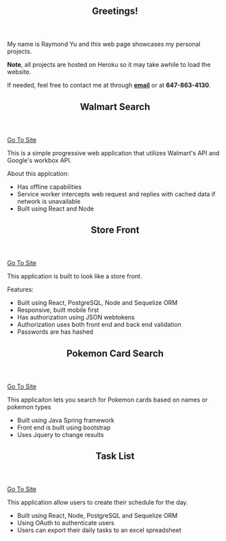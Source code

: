 <section>
  <header>
    <h1>Greetings!</h1>   
  </header>
  <p>My name is Raymond Yu and this web page showcases my personal projects.</p>
  <p><b>Note</b>, all projects are hosted on Heroku so it may take awhile to load the website.</p>
  <p>If needed, feel free to contact me at through <a href="mailto:raymond.yu171@gmail.com"><b>email</b></a> or at <b>647-863-4130</b>.</p>
</section>

<section>
  <header> 
    <h2>Walmart Search</h2>
  </header>
  <p><a href='https://walmartsearch.herokuapp.com'>Go To Site</a></p>
  <p>This is a simple progressive web application that utilizes Walmart's API and Google's workbox API.</p>
  <p>About this applcation:</p>
  <ul>
    <li>Has offline capabilities</li>
    <li>Service worker intercepts web request and replies with cached data if network is unavailable</li>
    <li>Built using React and Node</li>
  </ul>
</section>

<section>
  <header> 
    <h2>Store Front</h2>
  </header>
  <p><a href='https://vonlegacy.herokuapp.com/'>Go To Site</a></p>
  <p>This application is built to look like a store front.</p>
  <p>Features:</p>
  <ul>
    <li>Built using React, PostgreSQL, Node and Sequelize ORM</li>
    <li>Responsive, built mobile first</li>
    <li>Has authorization using JSON webtokens</li>
    <li>Authorization uses both front end and back end validation</li>
    <li>Passwords are has hashed</li>
  </ul>
</section>


<section>
  <header> 
    <h2>Pokemon Card Search</h2>
  </header>
  <p><a href='https://pokemon-tcg-pokedex.herokuapp.com/'>Go To Site</a></p>
  <p>This applicaiton lets you search for Pokemon cards based on names or pokemon types</p>
  <ul>
    <li>Built using Java Spring framework</li>
    <li>Front end is built using bootstrap</li>
    <li>Uses Jquery to change results</li>
  </ul>
</section>

<section>
  <header> 
    <h2>Task List</h2>
  </header>
  <p><a href='https://tasklist7777.herokuapp.com/'>Go To Site</a></p>
  <p>This application allow users to create their schedule for the day.</p>
  <ul>
    <li>Built using React, Node, PostgreSQL and Sequelize ORM</li>
    <li>Using OAuth to authenticate users</li>
    <li>Users can export their daily tasks to an excel spreadsheet</li>
  </ul>
</section>
